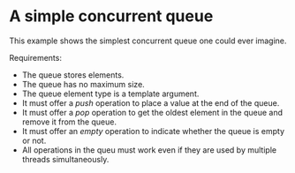 # A simple concurrent queue

This example shows the simplest concurrent queue one could ever imagine.

Requirements:

* The queue stores elements.
* The queue has no maximum size.
* The queue element type is a template argument.
* It must offer a *push* operation to place a value at the end of the queue.
* It must offer a *pop* operation to get the oldest element in the queue and remove it from the queue.
* It must offer an *empty* operation to indicate whether the queue is empty or not.
* All operations in the queu must work even if they are used by multiple threads simultaneously.